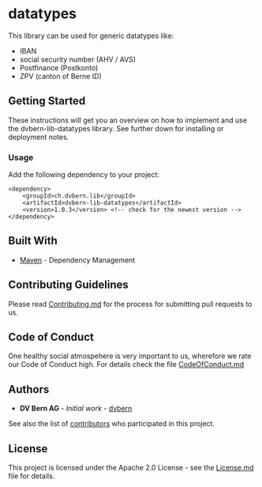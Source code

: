 # datatypes

This library can be used for generic datatypes like:
* IBAN
* social security number (AHV / AVS)
* Postfinance (Postkonto)
* ZPV (canton of Berne ID)


## Getting Started

These instructions will get you an overview on how to implement and use the dvbern-lib-datatypes library. See further down for installing or deployment notes.

### Usage

<What things you need to install the software and how to install them>

Add the following dependency to your project:

```
<dependency>
	<groupId>ch.dvbern.lib</groupId>
	<artifactId>dvbern-lib-datatypes</artifactId>
	<version>1.0.3</version> <!-- check for the newest version -->
</dependency>
```

## Built With

* [Maven](https://maven.apache.org/) - Dependency Management


## Contributing Guidelines

Please read [Contributing.md](CONTRIBUTING.md) for the process for submitting pull requests to us.

## Code of Conduct

One healthy social atmospehere is very important to us, wherefore we rate our Code of Conduct high. For details check the file [CodeOfConduct.md](CODE_OF_CONDUCT.md)

## Authors

* **DV Bern AG** - *Initial work* - [dvbern](https://github.com/dvbern)

See also the list of [contributors](https://github.com/dvbern/lib-datatypes/contributors) who participated in this project.

## License

This project is licensed under the Apache 2.0 License - see the [License.md](LICENSE.md) file for details.

